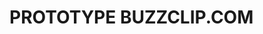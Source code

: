 # PROTOTYPE BUZZCLIP.COM

<!-- so this is just a prototype so i want to focus on the main feature.
What i want is just to be able to click a button and receive ten images with
10 AI generated text (probably like développement personnel shit) -->

<!--
------- TO DO  -------
[X] connect with the creatomate
[X] generate an image with the canva
[X] connect with openAI or any free LLM i can find
[X] first we click the button
[X] then we show the 10 AI sentences generated
[X] on click on the wanted sentences -> we create the videos
[X] set up a proto front end
[X] set up vercel
[X] set up the db
[X] set up the authentication
[X] push the user data to the db
[X] set up stripe
[X] create 3 type of abonnements and connect them to the ui
[X] set the tier role related to the abonnement in the db
[X] add the product ID from stripe to the tier table and call it in the buy server action
[X] when login, give a chat gpt conversation id to the user
[X] save the messages history for each conversation
[X] change conversation for each user login in
[X] setup the webhook listening
[X] [database] update the db tier when switching plan
[X] [stripe] instead of creating subscription everytime, if already subscription, hit update rather than create
[X] handle the delete subscription part, when clicking on free tier button
[X] add the correct webhook secret to vercel's env variables
[X] add a videoCount to the user table
[X] design a dashboard
[X] code the side bar menu
[] code generate form
[] code generate checkbox list
[] code generate text animation shower
[] code the progress tracker
[] animate the side bar menu to be extended and contracted
[] limit access to video creation in function of the role
[] generate the production stripe keys (all the env variables but also the products api)
[] set up the project
-->

<!-- BUZZ CLIP MILESTONES
MAIN FEATURE : GENERATE VIDEOS WITH AI
SECONDLY FEATURE BY ORDER OF IMPORTANCE :
- Calendar to know when to post
- Automatic posting
- Changing the videos as well as the text
- Finetune videos according to subject
-->

